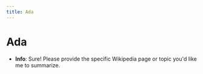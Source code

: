 ```yaml
---
title: Ada
---
```


# Ada
- **Info**:
Sure! Please provide the specific Wikipedia page or topic you'd like me to summarize.